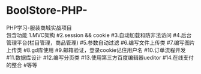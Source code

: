 # BoolStore-PHP-
PHP学习-服装商城实战项目<br/>
  包含功能
  1.MVC架构
#2.session && cookie
#3.自动加载和防非法访问
#4.后台管理平台(栏目管理，商品管理)
#5.参数自动过滤
#6.编写文件上传类
#7.编写图片上传类
#8.gd库使用
#9.邮箱验证，登录cookie记住用户名
#10.订单流程开发
#11.数据库设计
#12.编写分页类
#13.使用第三方百度编辑器ueditor
#14.在线支付的整合
#等等
